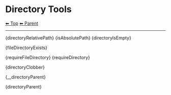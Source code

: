 # Directory Tools

<!-- TEMPLATE header 2 -->
[⬅ Top](index.md) [⬅ Parent ](../index.md)
<hr />

{directoryRelativePath}
{isAbsolutePath}
{directoryIsEmpty}

{fileDirectoryExists}

{requireFileDirectory}
{requireDirectory}

{directoryClobber}

{__directoryParent}

{directoryParent}
